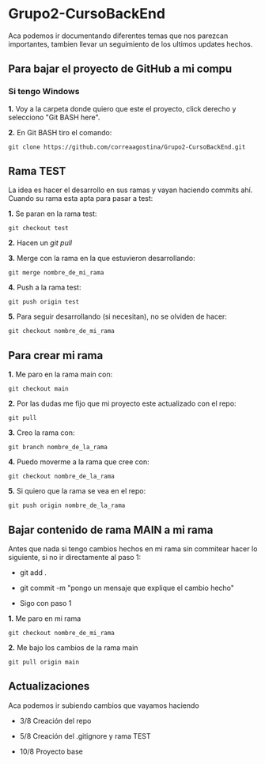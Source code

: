 # Grupo2-CursoBackEnd

Aca podemos ir documentando diferentes temas que nos parezcan importantes, tambien llevar un seguimiento de los ultimos updates hechos.


## Para bajar el proyecto de GitHub a mi compu

### Si tengo Windows

**1.** Voy a la carpeta donde quiero que este el proyecto, click derecho y selecciono "Git BASH here".

**2.** En Git BASH tiro el comando:

    git clone https://github.com/correaagostina/Grupo2-CursoBackEnd.git

## Rama TEST
La idea es hacer el desarrollo en sus ramas y vayan haciendo commits ahí. 
Cuando su rama esta apta para pasar a test: 

**1.** Se paran en la rama test: 

    git checkout test

**2.** Hacen un *git pull*

**3.** Merge con la rama en la que estuvieron desarrollando: 

    git merge nombre_de_mi_rama

**4.** Push a la rama test: 

    git push origin test

**5.** Para seguir desarrollando (si necesitan), no se olviden de hacer: 
    
    git checkout nombre_de_mi_rama


## Para crear mi rama

**1.** Me paro en la rama main con:

    git checkout main

**2.** Por las dudas me fijo que mi proyecto este actualizado con el repo:

    git pull

**3.** Creo la rama con: 

    git branch nombre_de_la_rama

**4.** Puedo moverme a la rama que cree con:

    git checkout nombre_de_la_rama

**5.** Si quiero que la rama se vea en el repo:

    git push origin nombre_de_la_rama

## Bajar contenido de rama MAIN a mi rama

Antes que nada si tengo cambios hechos en mi rama sin commitear hacer lo siguiente, si no ir directamente al paso 1:

* git add .

* git commit -m "pongo un mensaje que explique el cambio hecho"

* Sigo con paso 1

**1.** Me paro en mi rama

    git checkout nombre_de_mi_rama

**2.** Me bajo los cambios de la rama main

    git pull origin main


## Actualizaciones
Aca podemos ir subiendo cambios que vayamos haciendo

* 3/8 Creación del repo

* 5/8 Creación del .gitignore y rama TEST

* 10/8 Proyecto base 
